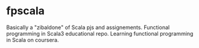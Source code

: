 # fpscala
Basically a "zibaldone" of Scala pjs and assignements.
Functional programming in Scala3 educational repo. Learning functional programming in Scala on coursera.
